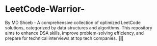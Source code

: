 # LeetCode-Warrior-
By MD Shoeb - A comprehensive collection of optimized LeetCode solutions, categorized by data structures and algorithms. This repository aims to enhance DSA skills, improve problem-solving efficiency, and prepare for technical interviews at top tech companies. 🚀💡
